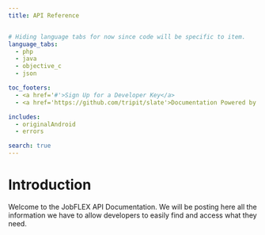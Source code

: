 ```yaml
---
title: API Reference


# Hiding language tabs for now since code will be specific to item.
language_tabs:
  - php
  - java
  - objective_c
  - json

toc_footers:
  - <a href='#'>Sign Up for a Developer Key</a>
  - <a href='https://github.com/tripit/slate'>Documentation Powered by Slate</a>

includes:
  - originalAndroid
  - errors

search: true
---
```


# Introduction

Welcome to the JobFLEX API Documentation. We will be posting here all the information we have to allow developers to easily find and access what they need.
